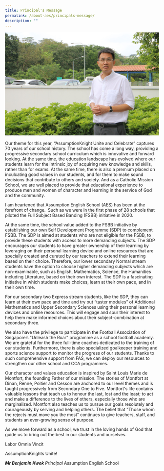 ```yaml
---
title: Principal's Message
permalink: /about-aes/principals-message/
description: ""
---
```

![Mr Benjamin Kwok, Principal, Assumption English School](/images/Mr%20Benjamin%20Kwok.jpeg)

Our theme for this year, “AssumptionKnight Unite and Celebrate” captures 70 years of our school history. The school has come a long way, providing a progressive secondary school curriculum which is innovative and forward looking. At the same time, the education landscape has evolved where our students learn for the intrinsic joy of acquiring new knowledge and skills, rather than for exams. At the same time, there is also a premium placed on inculcating good values in our students, and for them to make sound decisions that contribute to others and society. And as a Catholic Mission School, we are well placed to provide that educational experience to produce men and women of character and learning in the service of God and the community.  

I am heartened that Assumption English School (AES) has been at the forefront of change.  Such as we were in the first phase of 28 schools that piloted the Full Subject Based Banding (FSBB) initiative in 2020.

At the same time, the school value added to the FSBB initiative by establishing our own Self Development Programme (SDP) to complement FSBB. The SDP is aimed at students who are not eligible for the FSBB, to provide these students with access to more demanding subjects. The SDP encourages our students to have greater ownership of their learning by leveraging on their personal learning device and online resources that are specially created and curated by our teachers to extend their learning based on their choice. Therefore, our lower secondary Normal stream students have the option to choose higher demanding subjects which are non-examinable, such as English, Mathematics, Science, the Humanities including Literature, based on their own interest. The SDP is a fascinating initiative in which students make choices, learn at their own pace, and in their own time.

For our secondary two Express stream students, like the SDP, they can learn at their own pace and time and try out “taster modules” of Additional Mathematics and Upper Secondary Sciences using their personal learning devices and online resources. This will engage and spur their interest to help them make informed choices about their subject-combination at secondary three.

We also have the privilege to participate in the Football Association of Singapore’s "Unleash the Roar" programme as a school football academy. We are grateful for the three full-time coaches dedicated to the training of our students. Furthermore, there is also specialized goalkeeper training and sports science support to monitor the progress of our students. Thanks to such comprehensive support from FAS, we can deploy our resources to strengthen our other school and CCA programmes.

Our character and values education is inspired by Saint Louis Marie de Montfort, the founding Father of our mission. The stories of Montfort at Dinan, Renne, Poitier and Cesson are anchored to our level themes and is taught progressively from Secondary One to Five. Montfort's life contains valuable lessons that teach us to honour the last, lost and the least; to act and make a difference to the lives of others, especially those who are marginalized. Montfort also teaches us to pursue our goals resolutely and courageously by serving and helping others. The belief that "Those whom the rejects must move you the most” continues to give teachers, staff, and students an ever-growing sense of purpose.

As we move forward as a school, we trust in the loving hands of God that guide us to bring out the best in our students and ourselves.

Labor Omnia Vincit

AssumptionKnights Unite!

**_Mr Benjamin Kwok_**
_Principal_
Assumption English School